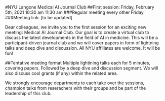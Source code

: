 #NYU Langone Medical AI Journal Club
##First session: Friday, February 5th, 2021 10:30 am 11:30 am
###Regular meeting every other Friday
###Meeting link: [to be updated]


Dear colleagues, we invite you to the first session for an exciting new meeting: Medical AI Journal Club. 
Our goal is to create a virtual club to discuss the latest developments in the field of AI in medicine.
This will be a participant-driven journal club and we will cover papers in form of lightning talks and deep dive and discussion. 
All NYU affiliates are welcome. It will be fun!

##Tentative meeting format
Multiple lightining talks each for 5 minutes, covering papers.
Followed by a deep dive and discussion segment.
We will also discuss cool grants (if any) within the related area.

We strongly encourage departments to each take over the sessions, champion talks from reserachers with their groups and be part of the leadership of this club. 

